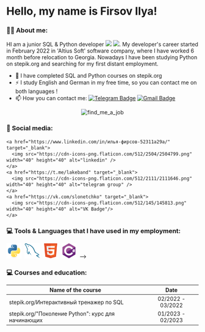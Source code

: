 # Hello, my name is Firsov Ilya!

### :man_technologist: About me:

HI am a junior SQL & Python developer <img src="https://media.giphy.com/media/coxQHKASG60HrHtvkt/giphy.gif" width="40px"> <img src="https://media.giphy.com/media/vISmwpBJUNYzukTnVx/giphy.gif" width="40px">. My developer's career started in February 2022 in 'Altius Soft' software company, where I have worked 6 month before relocation to Georgia. Nowadays I have been studying Python on stepik.org and searching for my first distant employment.

- :telescope: I have completed SQL and Python courses on stepik.org
- :zap: I study English and German in my free time, so you can contact me on both languages !
- :mailbox: How you can contact me: [![Telegram Badge](https://img.shields.io/badge/-Lakeband-blue?style=flat&logo=Telegram&logoColor=white)](https://t.me/Lakeband) [![Gmail Badge](https://img.shields.io/badge/-Gmail-red?style=flat&logo=Gmail&logoColor=white)](mailto:lukafirsov13@yandex.ru)

<p align="center">
 <img width="200" src="https://media.giphy.com/media/fQAkqiwIRcy12E2dZj/giphy.gif" alt="find_me_a_job"/>
</p>

### 🤝 Social media:
    <a href="https://www.linkedin.com/in/илья-фирсов-52311a29a/" target="_blank">
      <img src="https://cdn-icons-png.flaticon.com/512/2504/2504799.png" width="40" height="40" alt="linkedin" />
    </a>
    <a href="https://t.me/lakeband" target="_blank">
      <img src="https://cdn-icons-png.flaticon.com/512/2111/2111646.png" width="40" height="40" alt="telegram group" />
    </a>
    <a href="https://vk.com/slonetchko" target="_blank">
      <img src="https://cdn-icons-png.flaticon.com/512/145/145813.png" width="40" height="40" alt="VK Badge"/>
    </a>


### 💻 Tools & Languages that I have used in my employment:
<div>
  <img src="https://github.com/devicons/devicon/blob/master/icons/python/python-original.svg" title="python" alt="python" width="40" height="40"/>&nbsp
  <img src="https://github.com/devicons/devicon/blob/master/icons/mysql/mysql-original.svg" title="MySQL" alt="MySQL" width="40" height="40"/>&nbsp
  <img src="https://github.com/devicons/devicon/blob/master/icons/html5/html5-original.svg" title="HTML" alt="HTML" width="40" height="40"/>&nbsp
  <img src="https://github.com/devicons/devicon/blob/master/icons/csharp/csharp-original.svg" title="C#" alt="C#" width="40" height="40"/>&nbsp; -->
</div>


### 💻 Courses and education:
| Name of the course                                              | Date              |
| ----------------------------------------------------------------| :---------------: |
| stepik.org/Интерактивный тренажер по SQL                        | 02/2022 - 03/2022 |
| stepik.org/"Поколение Python": курс для начинающих              | 01/2023 - 02/2023 |

